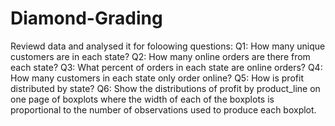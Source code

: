 # Diamond-Grading
Reviewd data and analysed it for foloowing questions:
Q1: How many unique customers are in each state?
Q2: How many online orders are there from each state?
Q3: What percent of orders in each state are online orders?
Q4: How many customers in each state only order online?
Q5: How is profit distributed by state?
Q6: Show the distributions of profit by product_line on one page of boxplots where the width of each of the boxplots is proportional to the number of observations used to produce each boxplot.
